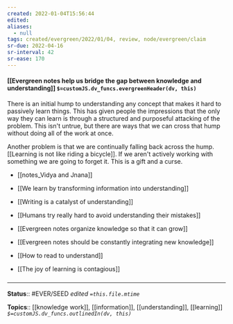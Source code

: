 ```yaml
---
created: 2022-01-04T15:56:44 
edited: 
aliases:
  - null
tags: created/evergreen/2022/01/04, review, node/evergreen/claim
sr-due: 2022-04-16
sr-interval: 42
sr-ease: 170
---
```


#### [[Evergreen notes help us bridge the gap between knowledge and understanding]] `$=customJS.dv_funcs.evergreenHeader(dv, this)`

There is an initial hump to understanding any concept that makes it hard to passively learn things.
This has given people the impressions that the only way they can learn is through a structured and purposeful attacking of the problem.
This isn't untrue, but there are ways that we can cross that hump without doing all of the work at once.

Another problem is that we are continually falling back across the hump.
[[Learning is not like riding a bicycle]].
If we aren't actively working with something we are going to forget it.
This is a gift and a curse.


- [[notes_Vidya and Jnana]]
- [[We learn by transforming information into understanding]]
- [[Writing is a catalyst of understanding]]
- [[Humans try really hard to avoid understanding their mistakes]]

- [[Evergreen notes organize knowledge so that it can grow]]
- [[Evergreen notes should be constantly integrating new knowledge]]
- [[How to read to understand]]
- [[The joy of learning is contagious]]

### <hr class="footnote"/>

**Status**:: #EVER/SEED 
*edited `=this.file.mtime`*

**Topics**:: [[knowledge work]], [[information]], [[understanding]], [[learning]]
*`$=customJS.dv_funcs.outlinedIn(dv, this)`*
